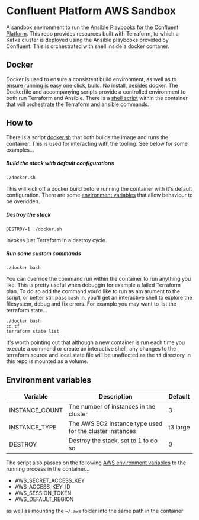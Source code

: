 # Confluent Platform AWS Sandbox

A sandbox environment to run the [Ansible Playbooks for the Confluent Platform](https://docs.confluent.io/ansible/current).
This repo provides resources built with Terraform, to which a Kafka cluster is deployed using the Ansible playbooks provided 
by Confluent. This is orchestrated with shell inside a docker contaner.

## Docker
Docker is used to ensure a consistent build environment, as well as to ensure running is easy one click, build. No install,
desides docker. The Dockerfile and accompanying scripts provide a controlled environment to both run Terraform and Ansible. 
There is a [shell script](build_env/apply.sh) within the container that will orchestrate the Terraform and ansible commands.

## How to
There is a script [docker.sh](docker.sh) that both builds the image and runs the container. This is used for interacting
with the tooling. See below for some examples...

##### Build the stack with default configurations

```shell script
./docker.sh
```

This will kick off a docker build before running the container with it's default configuration. There are some 
[environment variables](#environment-variables) that allow behaviour to be overidden.

##### Destroy the stack 

```shell script
DESTROY=1 ./docker.sh
```

Invokes just Terraform in a destroy cycle.

##### Run some custom commands

```shell script
./docker bash
```
You can override the command run within the container to run anything you like. This is pretty useful when debuggin for 
example a failed Terraform plan. To do so add the command you'd like to run as am arument to the script, or better still 
pass `bash` in, you'll get an interactive shell to explore the filesystem, debug and fix errors. For example you may 
want to list the terraform state...

```shell script
./docker bash
cd tf
terraform state list
```

It's worth pointing out that although a new container is run each time you execute a command or create an interactive shell,
any changes to the terraform source and local state file will be unaffected as the `tf` directory in this repo is mounted
as a volume. 

## Environment variables
| Variable       | Description                                               | Default   |
|----------------|-----------------------------------------------------------|-----------|
| INSTANCE_COUNT | The number of instances in the cluster                    | 3         |
| INSTANCE_TYPE  | The AWS EC2 instance type used for the cluster instances  | t3.large  |
| DESTROY        | Destroy the stack, set to 1 to do so                      | 0         |

The script also passes on the following 
[AWS environment variables](https://docs.aws.amazon.com/cli/latest/userguide/cli-configure-envvars.html) 
to the running process in the container...

* AWS_SECRET_ACCESS_KEY
* AWS_ACCESS_KEY_ID
* AWS_SESSION_TOKEN
* AWS_DEFAULT_REGION

as well as mounting the `~/.aws` folder into the same path in the container

